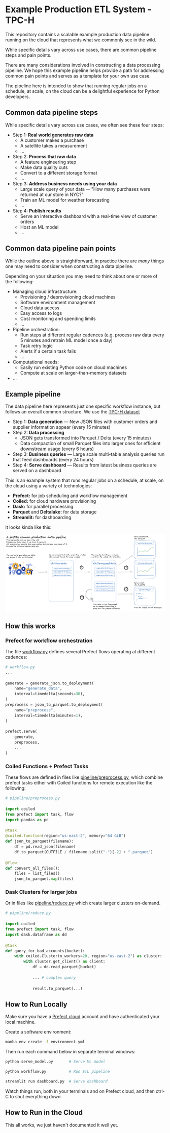 Example Production ETL System - TPC-H
=====================================

This repository contains a scalable example production data pipeline running on the cloud that represents what we commonly see in the wild.

While specific details vary across use cases, there are common pipeline steps and pain points. 

There are many considerations involved in constructing a data processing pipeline. We hope this example pipeline helps provide a path for addressing common pain points and serves as a template for your own use case.

The pipeline here is intended to show that running regular jobs on a schedule, at scale, on the cloud can be a delightful experience for Python developers. 


## Common data pipeline steps

While specific details vary across use cases, we often see these four steps:

- Step 1: **Real world generates raw data**
    - A customer makes a purchase
    - A satellite takes a measurement
    - ...
- Step 2: **Process that raw data**
    - A feature engineering step
    - Make data quality cuts
    - Convert to a different storage format
    - ...
- Step 3: **Address business needs using your data**
    - Large scale query of your data -- "How many purchases were returned at our store in NYC?"
    - Train an ML model for weather forecasting
    - ...
- Step 4: **Publish results**
    - Serve an interactive dashboard with a real-time view of customer orders
    - Host an ML model
    - ...


## Common data pipeline pain points

While the outline above is straightforward, in practice there are _many_ things one may need to consider when constructing a data pipeline.

Depending on your situation you may need to think about one or more of the following:

- Managing cloud infrastructure:
    - Provisioning / deprovisioning cloud machines
    - Software environment management
    - Cloud data access
    - Easy access to logs
    - Cost monitoring and spending limits
    - ...
- Pipeline orchestration:
    - Run steps at different regular cadences (e.g. process raw data every 5 minutes and retrain ML model once a day)
    - Task retry logic
    - Alerts if a certain task fails
    - ...
- Computational needs:
    - Easily run existing Python code on cloud machines
    - Compute at scale on larger-than-memory datasets
- ...


## Example pipeline

The data pipeline here represents just one specific workflow instance, but follows an overall common structure. We use the [TPC-H dataset](https://www.tpc.org/tpch/) 

- Step 1: **Data generation** &mdash; New JSON files with customer orders and supplier information appear (every 15 minutes)
- Step 2: **Data processing**
    - JSON gets transformed into Parquet / Delta (every 15 minutes)
    - Data compaction of small Parquet files into larger ones for efficient downstream usage (every 6 hours)
- Step 3: **Business queries** &mdash; Large scale multi-table analysis queries run that feed dashboards (every 24 hours)
- Step 4: **Serve dashboard** &mdash; Results from latest business queries are served on a dashboard

This is an example system that runs regular jobs on a schedule, at scale, on
the cloud using a variety of technologies:

-  **Prefect:** for job scheduling and workflow management
-  **Coiled:** for cloud hardware provisioning
-  **Dask:** for parallel processing
-  **Parquet** and **Deltalake:** for data storage
-  **Streamlit:** for dashboarding

It looks kinda like this:

![ETL Pipeline](images/excalidraw.png)

How this works
--------------

### Prefect for workflow orchestration

The file [workflow.py](workflow.py) defines several Prefect flows operating at
different cadences:

```python
# workflow.py
...

generate = generate_json.to_deployment(
    name="generate_data",
    interval=timedelta(seconds=30),
)
preprocess = json_to_parquet.to_deployment(
    name="preprocess",
    interval=timedelta(minutes=1),
)

prefect.serve(
    generate,
    preprocess,
    ...
)
```

### Coiled Functions + Prefect Tasks

These flows are defined in files like [pipeline/preprocess.py](pipeline/preprocess.py), which combine prefect tasks either with Coiled functions for remote execution like the following:

```python
# pipeline/preprocess.py

import coiled
from prefect import task, flow
import pandas as pd

@task
@coiled.function(region="us-east-2", memory="64 GiB")
def json_to_parquet(filename):
    df = pd.read_json(filename)
    df.to_parquet(OUTFILE / filename.split(".")[-2] + ".parquet")

@flow
def convert_all_files():
    files = list_files()
    json_to_parquet.map(files)
```

### Dask Clusters for larger jobs

Or in files like [pipeline/reduce.py](pipeline/reduce.py) which create larger
clusters on-demand.

```python
# pipeline/reduce.py

import coiled
from prefect import task, flow
import dask.dataframe as dd

@task
def query_for_bad_accounts(bucket):
    with coiled.Cluster(n_workers=20, region="us-east-2") as cluster:
        with cluster.get_client() as client:
            df = dd.read_parquet(bucket)

            ... # complex query

            result.to_parquet(...)
```

How to Run Locally
------------------

Make sure you have a [Prefect cloud](https://www.prefect.io/cloud) account and have authenticated your local machine.

Create a software environment:

```bash
mamba env create -f environment.yml
```

Then run each command below in separate terminal windows:

```bash
python serve_model.py       # Serve ML model
```
```bash
python workflow.py          # Run ETL pipeline
```
```bash
streamlit run dashboard.py  # Serve dashboard
```

Watch things run, both in your terminals and on Prefect cloud, and then ctrl-C to shut everything down.

How to Run in the Cloud
-----------------------

This all works, we just haven't documented it well yet.
    
